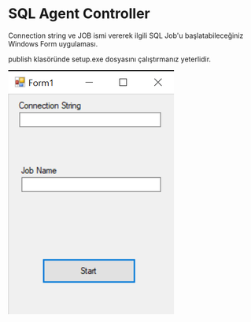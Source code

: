 # SQL Agent Controller

Connection string ve JOB ismi vererek ilgili SQL Job'u başlatabileceğiniz Windows Form uygulaması.

publish klasöründe setup.exe dosyasını çalıştırmanız yeterlidir. 

![AgentControllerScrenshot](./sc.png)